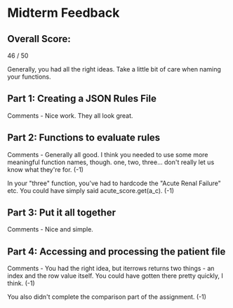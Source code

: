 # Midterm Feedback

## Overall Score: 
46 / 50

Generally, you had all the right ideas.  Take a little bit of care when naming your functions.


## Part 1: Creating a JSON Rules File
Comments - Nice work.  They all look great.

## Part 2: Functions to evaluate rules
Comments - Generally all good.  I think you needed to use some more meaningful function names, though.  one, two, three... don't really let us know what they're for.  (-1)

In your "three" function, you've had to hardcode the "Acute Renal Failure" etc.  You could have simply said acute_score.get(a_c).  (-1)

## Part 3: Put it all together
Comments - Nice and simple.

## Part 4: Accessing and processing the patient file
Comments - You had the right idea, but iterrows returns two things - an index and the row value itself.  You could have gotten there pretty quickly, I think.  (-1)

You also didn't complete the comparison part of the assignment.  (-1)
